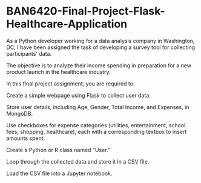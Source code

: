 # BAN6420-Final-Project-Flask-Healthcare-Application

As a Python developer working for a data analysis company in Washington, DC, I have been assigned the task of developing a survey tool for collecting participants' data.

The objective is to analyze their income spending in preparation for a new product launch in the healthcare industry.

In this final project assignment, you are required to:

Create a simple webpage using Flask to collect user data.

Store user details, including Age, Gender, Total Income, and Expenses, in MongoDB.

Use checkboxes for expense categories (utilities, entertainment, school fees, shopping, healthcare), each with a corresponding textbox to insert amounts spent.

Create a Python or R class named "User."

Loop through the collected data and store it in a CSV file.

Load the CSV file into a Jupyter notebook.

